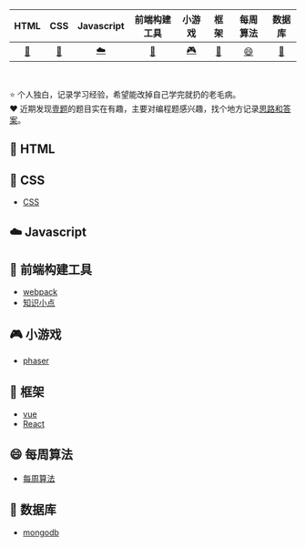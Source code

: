 |         HTML         |                CSS                |          Javascript          |           前端构建工具           |               小游戏               |           框架           |           每周算法           |           数据库          |
| :------------------: | :-------------------------------: | :--------------------------: | :------------------------------: | :--------------------------------: | :----------------------: | :----------------------: | :----------------------: |
| [:memo:](#memo-HTML) | [:floppy_disk:](#floppy_disk-CSS) | [:cloud:](#cloud-Javascript) | [:wrench:](#wrench-前端构建工具) | [:video_game:](#video_game-小游戏) | [:hammer:](#hammer-框架) | [:smile:](#smile-每周算法) | [:briefcase:](#briefcase-数据库) |

<br>

⭐️ 个人独白，记录学习经验，希望能改掉自己学完就扔的老毛病。  
:heart: 近期发现[壹题](https://github.com/Advanced-Frontend/Daily-Interview-Question)的题目实在有趣，主要对编程题感兴趣，找个地方记录[思路和答案](./src/Daily-Interview-Question)。  

## :memo: HTML

## :floppy_disk: CSS

- [CSS](./src/css)

## :cloud: Javascript

## :wrench: 前端构建工具

- [webpack](./src/builds-tools/webpack)
- [知识小点](./src/builds-tools/dot)

## :video_game: 小游戏

- [phaser](./src/h5-game/phaser)

## :hammer: 框架

- [vue](./src/vue)
- [React](./src/React)

## :smile: 每周算法

- [每周算法](./src/arithmetic)

## :briefcase: 数据库

- [mongodb](./src/data-base/mongodb)

